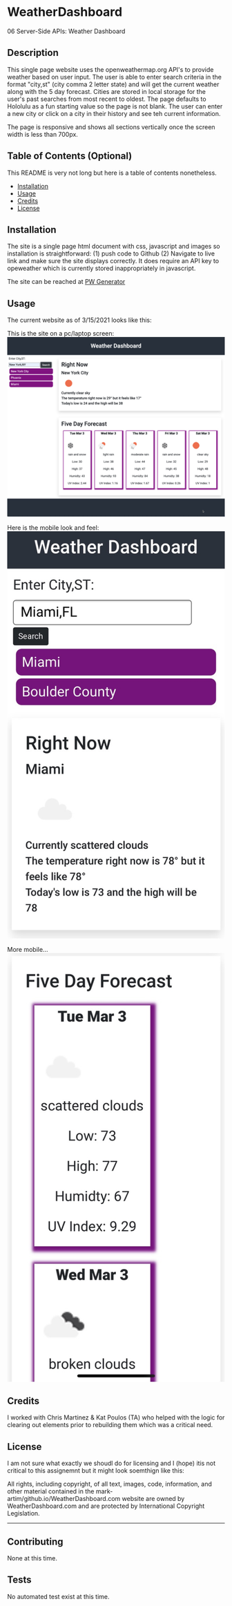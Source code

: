 # WeatherDashboard
06 Server-Side APIs: Weather Dashboard

## Description 

This single page website uses the openweathermap.org API's to provide weather based on user input. The user is able to enter search criteria in the format "city,st" (city comma 2 letter state) and will get the current weather along with the 5 day forecast. Cities are stored in local storage for the user's past searches from most recent to oldest. The page defaults to Hololulu as a fun starting value so the page is not blank. The user can enter a new city or click on a city in their history and see teh current information.

The page is responsive and shows all sections vertically once the screen width is less than 700px. 

## Table of Contents (Optional)

This README is very not long but here is a table of contents nonetheless.

* [Installation](#installation)
* [Usage](#usage)
* [Credits](#credits)
* [License](#license)


## Installation

The site is a single page html document with css, javascript and images so installation is straightforward: (1) push code to Github (2) Navigate to live link and make sure the site displays correctly. It does require an API key to opeweather which is currently stored inappropriately in javascript.

The site can be reached at [PW Generator](https://mark-artim.github.io/WeatherDashboard/) 

## Usage 

The current website as of 3/15/2021 looks like this:

This is the site on a pc/laptop screen:
![Live Site Screenshot](/assets/images/ScreenshotPC.jpeg)

Here is the mobile look and feel:
![Live Site Screenshot](/assets/images/mobile_screenshot1.jpeg)

More mobile...
![Live Site Screenshot](/assets/images/mobile_screenshot2.jpeg)


## Credits

I worked with Chris Martinez & Kat Poulos (TA) who helped with the logic for clearing out elements prior to rebuilding them which was a critical need.

## License

I am not sure what exactly we shoudl do for licensing and I (hope) itis not critical to this assignemnt but it might look soemthign like this:

All rights, including copyright, of all text, images, code, information, and other material contained in the mark-artim/github.io/WeatherDashboard.com website are owned by WeatherDashboard.com and are protected by International Copyright Legislation.

---

## Contributing

None at this time.

## Tests

No automated test exist at this time.
